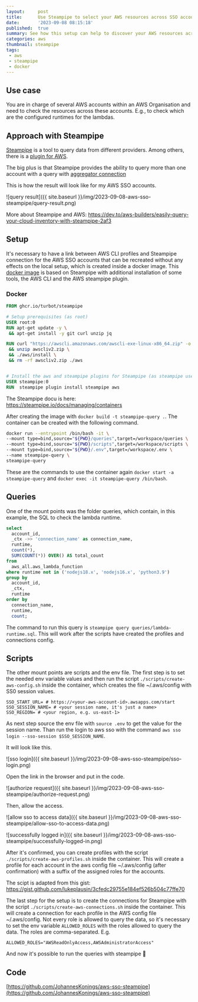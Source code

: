 ```yaml
---
layout:     post
title:      Use Steampipe to select your AWS resources across SSO accounts with SQL
date:       '2023-09-08 08:15:18'
published:  true
summary: See how this setup can help to discover your AWS resources across all SSO accounts with a mix of Steampipe, docker, bash scripts, and AWS CLI   
categories: aws
thumbnail: steampipe
tags:
 - aws
 - steampipe
 - docker
---
```


## Use case

You are in charge of several AWS accounts within an AWS Organisation and need to check the resources across these accounts. E.g., to check which are the configured runtimes for the lambdas.

## Approach with Steampipe

[Steampipe](https://steampipe.io/) is a tool to query data from different providers. Among others, there is a [plugin for AWS](https://hub.steampipe.io/plugins/turbot/aws).

The big plus is that Steampipe provides the ability to query more than one account with a query with [aggregator connection](https://steampipe.io/docs/managing/connections#using-aggregators)

This is how the result will look like for my AWS SSO accounts.

![query result]({{ site.baseurl }}/img/2023-09-08-aws-sso-steampipe/query-result.png)

More about Steampipe and AWS: https://dev.to/aws-builders/easily-query-your-cloud-inventory-with-steampipe-2af3

## Setup

It's necessary to have a link between AWS CLI profiles and Steampipe connection for the AWS SSO accounts that can be recreated without any effects on the local setup, which is created inside a docker image. This [docker image](https://github.com/JohannesKonings/aws-sso-steampipe/blob/main/Dockerfile) is based on Steampipe with additional installation of some tools, the AWS CLI and the AWS steampipe plugin.

### Docker

```Dockerfile
FROM ghcr.io/turbot/steampipe

# Setup prerequisites (as root)
USER root:0
RUN apt-get update -y \
 && apt-get install -y git curl unzip jq

RUN curl "https://awscli.amazonaws.com/awscli-exe-linux-x86_64.zip" -o "awscliv2.zip" \
 && unzip awscliv2.zip \
 && ./aws/install \
 && rm -rf awscliv2.zip ./aws


# Install the aws and steampipe plugins for Steampipe (as steampipe user).
USER steampipe:0
RUN  steampipe plugin install steampipe aws
```
The Steampipe docu is here: https://steampipe.io/docs/managing/containers

After creating the image with `docker build -t steampipe-query .`. The container can be created with the following command.

```bash
docker run --entrypoint /bin/bash -it \
--mount type=bind,source="${PWD}/queries",target=/workspace/queries \
--mount type=bind,source="${PWD}/scripts",target=/workspace/scripts \
--mount type=bind,source="${PWD}/.env",target=/workspace/.env \
--name steampipe-query \
steampipe-query 
```

These are the commands to use the container again `docker start -a steampipe-query` and `docker exec -it steampipe-query /bin/bash`.

## Queries

One of the mount points was the folder queries, which contain, in this example, the SQL to check the lambda runtime.

```SQL
select
  account_id,
  _ctx ->> 'connection_name' as connection_name,
  runtime,
  count(*),
  SUM(COUNT(*)) OVER() AS total_count
from
  aws_all.aws_lambda_function
where runtime not in ('nodejs18.x', 'nodejs16.x', 'python3.9')
group by
  account_id,
  _ctx,
  runtime
order by
  connection_name,
  runtime,
  count;
```

The command to run this query is `steampipe query queries/lambda-runtime.sql`. This will work after the scripts have created the profiles and connections config.

## Scripts

The other mount points are scripts and the env file. The first step is to set the needed env variable values and then run the script `./scripts/create-aws-config.sh` inside the container, which creates the file ~/.aws/config with SS0 session values.

```env
SSO_START_URL= # https://<your-aws-account-id>.awsapps.com/start
SSO_SESSION_NAME= # <your session name, it's just a name>
SSO_REGION= # <your region, e.g. us-east-1>
```
As next step source the env file with `source .env` to get the value for the session name. Than run the login to aws sso with the command `aws sso login --sso-session $SSO_SESSION_NAME`.

It will look like this.

![sso login]({{ site.baseurl }}/img/2023-09-08-aws-sso-steampipe/sso-login.png)

Open the link in the browser and put in the code.

![authorize request]({{ site.baseurl }}/img/2023-09-08-aws-sso-steampipe/authorize-request.png)

Then, allow the access.

![allow sso to access data]({{ site.baseurl }}/img/2023-09-08-aws-sso-steampipe/allow-sso-to-access-data.png)

![successfully logged in]({{ site.baseurl }}/img/2023-09-08-aws-sso-steampipe/successfully-logged-in.png)

After it's confirmed, you can create profiles with the script `./scripts/create-aws-profiles.sh` inside the container. This will create a profile for each account in the aws config file ~/.aws/config (after confirmation) with a suffix of the assigned roles for the accounts.

The scipt is adapted from this gist: https://gist.github.com/lukeplausin/3cfedc29755e184ef526b504c77ffe70

The last step for the setup is to create the connections for Steampipe with the script `./scripts/create-aws-connections.sh` inside the container. This will create a connection for each profile in the AWS config file ~/.aws/config.
Not every role is allowed to query the data, so it's necessary to set the env variable `ALLOWED_ROLES` with the roles allowed to query the data. The roles are comma-separated. E.g. 

`ALLOWED_ROLES="AWSReadOnlyAccess,AWSAdministratorAccess"`

And now it's possible to run the queries with steampipe 🥳

## Code

[https://github.com/JohannesKonings/aws-sso-steampipe](https://github.com/JohannesKonings/aws-sso-steampipe)

